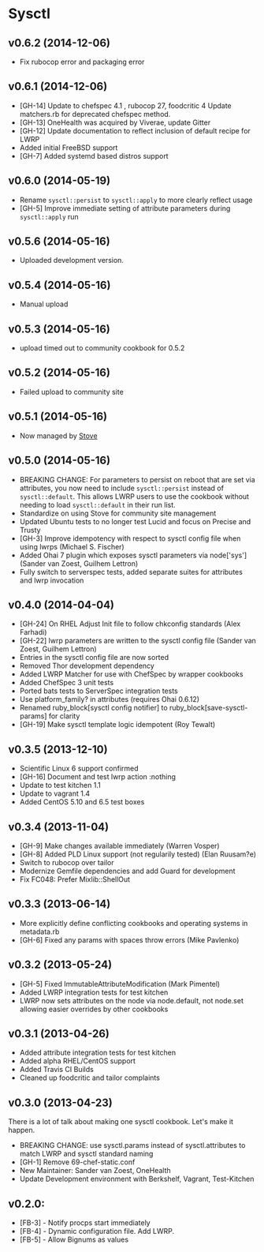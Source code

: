 Sysctl
======

v0.6.2 (2014-12-06)
-------------------
* Fix rubocop error and packaging error

v0.6.1 (2014-12-06)
-------------------
* [GH-14] Update to chefspec 4.1 , rubocop 27, foodcritic 4
          Update matchers.rb for deprecated chefspec method.
* [GH-13] OneHealth was acquired by Viverae, update Gitter
* [GH-12] Update documentation to reflect inclusion of default recipe for LWRP
* Added initial FreeBSD support
* [GH-7] Added systemd based distros support

v0.6.0 (2014-05-19)
-------------------

* Rename `sysctl::persist` to `sysctl::apply` to more clearly reflect usage
* [GH-5] Improve immediate setting of attribute parameters during `sysctl::apply` run

v0.5.6 (2014-05-16)
-------------------

* Uploaded development version.


v0.5.4 (2014-05-16)
-------------------

* Manual upload


v0.5.3 (2014-05-16)
-------------------

* upload timed out to community cookbook for 0.5.2


v0.5.2 (2014-05-16)
-------------------

* Failed upload to community site


v0.5.1 (2014-05-16)
-------------------

* Now managed by [Stove](https://github.com/sethvargo/stove)


v0.5.0 (2014-05-16)
-------------------

* BREAKING CHANGE:
  For parameters to persist on reboot that are set via attributes, you now need to include
  `sysctl::persist` instead of `sysctl::default`. This allows LWRP users to use the cookbook
  without needing to load `sysctl::default` in their run list.
* Standardize on using Stove for community site management
* Updated Ubuntu tests to no longer test Lucid and focus on Precise and Trusty
* [GH-3] Improve idempotency with respect to sysctl config file when using lwrps (Michael S. Fischer)
* Added Ohai 7 plugin which exposes sysctl parameters via node['sys'] (Sander van Zoest, Guilhem Lettron)
* Fully switch to serverspec tests, added separate suites for attributes and lwrp invocation

v0.4.0 (2014-04-04)
-------------------

* [GH-24] On RHEL Adjust Init file to follow chkconfig standards (Alex Farhadi)
* [GH-22] lwrp parameters are written to the sysctl config file (Sander van Zoest, Guilhem Lettron)
* Entries in the sysctl config file are now sorted
* Removed Thor development dependency
* Added LWRP Matcher for use with ChefSpec by wrapper cookbooks
* Added ChefSpec 3 unit tests
* Ported bats tests to ServerSpec integration tests
* Use platform_family? in attributes (requires Ohai 0.6.12)
* Renamed ruby_block[sysctl config notifier] to ruby_block[save-sysctl-params] for clarity
* [GH-19] Make sysctl template logic idempotent (Roy Tewalt)

v0.3.5 (2013-12-10)
-------------------

* Scientific Linux 6 support confirmed
* [GH-16] Document and test lwrp action :nothing
* Update to test kitchen 1.1
* Update to vagrant 1.4
* Added CentOS 5.10 and 6.5 test boxes

v0.3.4 (2013-11-04)
-------------------

* [GH-9] Make changes available immediately (Warren Vosper)
* [GH-8] Added PLD Linux support (not regularily tested) (Elan Ruusam?e)
* Switch to rubocop over tailor
* Modernize Gemfile dependencies and add Guard for development
* Fix FC048: Prefer Mixlib::ShellOut

v0.3.3 (2013-06-14)
-------------------

* More explicitly define conflicting cookbooks and operating systems in metadata.rb
* [GH-6] Fixed any params with spaces throw errors (Mike Pavlenko)

v0.3.2 (2013-05-24)
-------------------

* [GH-5] Fixed ImmutableAttributeModification (Mark Pimentel)
* Added LWRP integration tests for test kitchen
* LWRP now sets attributes on the node via node.default, not node.set allowing easier overrides by other cookbooks

v0.3.1 (2013-04-26)
-------------------

* Added attribute integration tests for test kitchen
* Added alpha RHEL/CentOS support
* Added Travis CI Builds
* Cleaned up foodcritic and tailor complaints

v0.3.0 (2013-04-23)
-------------------

There is a lot of talk about making one sysctl cookbook. Let's make it happen.

* BREAKING CHANGE: use sysctl.params instead of sysctl.attributes to match LWRP and sysctl standard naming
* [GH-1] Remove 69-chef-static.conf
* New Maintainer: Sander van Zoest, OneHealth
* Update Development environment with Berkshelf, Vagrant, Test-Kitchen

v0.2.0:
-------------------

* [FB-3] - Notify procps start immediately
* [FB-4] - Dynamic configuration file. Add LWRP.
* [FB-5] - Allow Bignums as values
